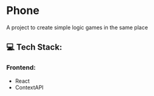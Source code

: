 # Phone

A project to create simple logic games in the same place

## 💻 Tech Stack:

### Frontend:
 - React
 - ContextAPI
